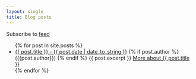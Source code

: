 ```yaml
---
layout: single
title: Blog posts
---
```

Subscribe to [feed](/feed.xml)

<ul>
  {% for post in site.posts %}
    <li>
      <a href="{{ post.url }}">{{ post.title }} - {{ post.date  | date_to_string }}</a> {% if post.author %} ({{post.author}}) {% endif %}
      {{ post.excerpt }}
      <a href="{{ post.url }}">More about {{ post.title }}</a>
    </li>
  {% endfor %}
</ul>
